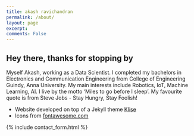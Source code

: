 ```yaml
---
title: akash ravichandran
permalink: /about/
layout: page
excerpt:
comments: False
---
```



## Hey there, thanks for stopping by

Myself Akash, working as a Data Scientist. I completed my bachelors in Electronics and Communication Engineering from College of Engineering Guindy, Anna University. My main interests include Robotics, IoT, Machine Learning, AI. I live by the motto ‘Miles to go before I sleep’. My favourite quote is from Steve Jobs - Stay Hungry, Stay Foolish!

- Website developed on top of a Jekyll theme [Klise](http://github.com/piharpi/jekyll-klise)
- Icons from [fontawesome.com](https://fontawesome.com/)

{% include contact_form.html %}
